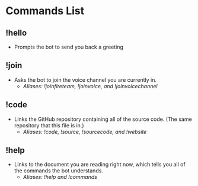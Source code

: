 # Commands List
## !hello
* Prompts the bot to send you back a greeting
## !join
* Asks the bot to join the voice channel you are currently in.
    * _Aliases: !joinfireteam, !joinvoice, and !joinvoicechannel_
## !code
* Links the GitHub repository containing all of the source code.  (The same repository that this file is in.)
    * _Aliases: !code, !source, !sourcecode, and !website_
## !help
* Links to the document you are reading right now, which tells you all of the commands the bot understands.
    * _Aliases: !help and !commands_